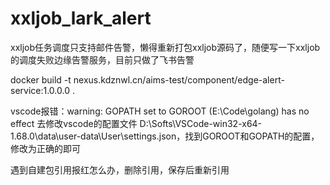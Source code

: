 # xxljob_lark_alert
xxljob任务调度只支持邮件告警，懒得重新打包xxljob源码了，随便写一下xxljob的调度失败边缘告警服务，目前只做了飞书告警


docker build -t nexus.kdznwl.cn/aims-test/component/edge-alert-service:1.0.0.0 .

vscode报错：warning: GOPATH set to GOROOT (E:\Code\golang) has no effect
去修改vscode的配置文件 D:\Softs\VSCode-win32-x64-1.68.0\data\user-data\User\settings.json，找到GOROOT和GOPATH的配置，修改为正确的即可

遇到自建包引用报红怎么办，删除引用，保存后重新引用